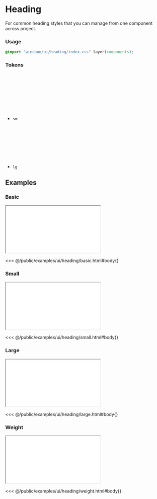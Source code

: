 # Heading
For common heading styles that you can manage from one component across project.

<ViewSourceGh href="https://github.com/winduum/winduum/blob/main/src/ui/heading" />

### Usage

```css
@import "winduum/ui/heading/index.css" layer(components);
```

### Tokens

* `sm` <a href="https://github.com/winduum/winduum/blob/main/src/ui/heading/sm.css" target="_blank" rel="noreferrer" class="winduum-gh-link"><svg><use href="#icon-gh" /></svg></a>
* `lg` <a href="https://github.com/winduum/winduum/blob/main/src/ui/heading/lg.css" target="_blank" rel="noreferrer" class="winduum-gh-link"><svg><use href="#icon-gh" /></svg></a>

## Examples

### Basic

<iframe onload="this.style.visibility = 'visible';" src="/examples/ui/heading/basic.html"></iframe>

<<< @/public/examples/ui/heading/basic.html#body{}

### Small

<iframe onload="this.style.visibility = 'visible';" src="/examples/ui/heading/small.html"></iframe>

<<< @/public/examples/ui/heading/small.html#body{}

### Large

<iframe onload="this.style.visibility = 'visible';" src="/examples/ui/heading/large.html"></iframe>

<<< @/public/examples/ui/heading/large.html#body{}

### Weight

<iframe onload="this.style.visibility = 'visible';" src="/examples/ui/heading/weight.html"></iframe>

<<< @/public/examples/ui/heading/weight.html#body{}
